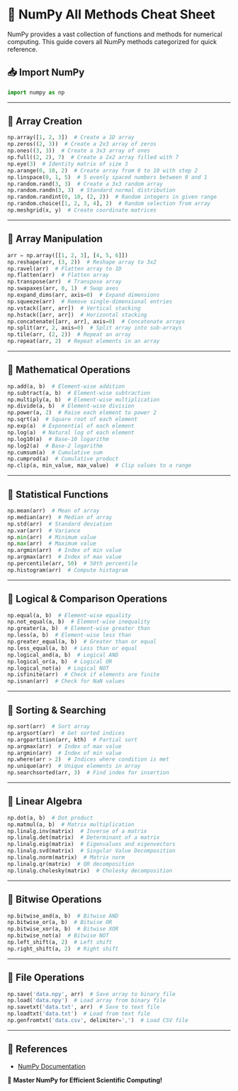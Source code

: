# 📌 NumPy All Methods Cheat Sheet

NumPy provides a vast collection of functions and methods for numerical computing. This guide covers all NumPy methods categorized for quick reference.

## 📥 Import NumPy
```python
import numpy as np
```

---

## 🔹 Array Creation
```python
np.array([1, 2, 3])  # Create a 1D array
np.zeros((2, 3))  # Create a 2x3 array of zeros
np.ones((3, 3))  # Create a 3x3 array of ones
np.full((2, 2), 7)  # Create a 2x2 array filled with 7
np.eye(3)  # Identity matrix of size 3
np.arange(0, 10, 2)  # Create array from 0 to 10 with step 2
np.linspace(0, 1, 5)  # 5 evenly spaced numbers between 0 and 1
np.random.rand(3, 3)  # Create a 3x3 random array
np.random.randn(3, 3)  # Standard normal distribution
np.random.randint(0, 10, (2, 2))  # Random integers in given range
np.random.choice([1, 2, 3, 4], 2)  # Random selection from array
np.meshgrid(x, y)  # Create coordinate matrices
```

---

## 🔹 Array Manipulation
```python
arr = np.array([[1, 2, 3], [4, 5, 6]])
np.reshape(arr, (3, 2))  # Reshape array to 3x2
np.ravel(arr)  # Flatten array to 1D
np.flatten(arr)  # Flatten array
np.transpose(arr)  # Transpose array
np.swapaxes(arr, 0, 1)  # Swap axes
np.expand_dims(arr, axis=0)  # Expand dimensions
np.squeeze(arr)  # Remove single-dimensional entries
np.vstack([arr, arr])  # Vertical stacking
np.hstack([arr, arr])  # Horizontal stacking
np.concatenate([arr, arr], axis=0)  # Concatenate arrays
np.split(arr, 2, axis=0)  # Split array into sub-arrays
np.tile(arr, (2, 2))  # Repeat an array
np.repeat(arr, 2)  # Repeat elements in an array
```

---

## 🔹 Mathematical Operations
```python
np.add(a, b)  # Element-wise addition
np.subtract(a, b)  # Element-wise subtraction
np.multiply(a, b)  # Element-wise multiplication
np.divide(a, b)  # Element-wise division
np.power(a, 2)  # Raise each element to power 2
np.sqrt(a)  # Square root of each element
np.exp(a)  # Exponential of each element
np.log(a)  # Natural log of each element
np.log10(a)  # Base-10 logarithm
np.log2(a)  # Base-2 logarithm
np.cumsum(a)  # Cumulative sum
np.cumprod(a)  # Cumulative product
np.clip(a, min_value, max_value)  # Clip values to a range
```

---

## 🔹 Statistical Functions
```python
np.mean(arr)  # Mean of array
np.median(arr)  # Median of array
np.std(arr)  # Standard deviation
np.var(arr)  # Variance
np.min(arr)  # Minimum value
np.max(arr)  # Maximum value
np.argmin(arr)  # Index of min value
np.argmax(arr)  # Index of max value
np.percentile(arr, 50)  # 50th percentile
np.histogram(arr)  # Compute histogram
```

---

## 🔹 Logical & Comparison Operations
```python
np.equal(a, b)  # Element-wise equality
np.not_equal(a, b)  # Element-wise inequality
np.greater(a, b)  # Element-wise greater than
np.less(a, b)  # Element-wise less than
np.greater_equal(a, b)  # Greater than or equal
np.less_equal(a, b)  # Less than or equal
np.logical_and(a, b)  # Logical AND
np.logical_or(a, b)  # Logical OR
np.logical_not(a)  # Logical NOT
np.isfinite(arr)  # Check if elements are finite
np.isnan(arr)  # Check for NaN values
```

---

## 🔹 Sorting & Searching
```python
np.sort(arr)  # Sort array
np.argsort(arr)  # Get sorted indices
np.argpartition(arr, kth)  # Partial sort
np.argmax(arr)  # Index of max value
np.argmin(arr)  # Index of min value
np.where(arr > 2)  # Indices where condition is met
np.unique(arr)  # Unique elements in array
np.searchsorted(arr, 3)  # Find index for insertion
```

---

## 🔹 Linear Algebra
```python
np.dot(a, b)  # Dot product
np.matmul(a, b)  # Matrix multiplication
np.linalg.inv(matrix)  # Inverse of a matrix
np.linalg.det(matrix)  # Determinant of a matrix
np.linalg.eig(matrix)  # Eigenvalues and eigenvectors
np.linalg.svd(matrix)  # Singular Value Decomposition
np.linalg.norm(matrix)  # Matrix norm
np.linalg.qr(matrix)  # QR decomposition
np.linalg.cholesky(matrix)  # Cholesky decomposition
```

---

## 🔹 Bitwise Operations
```python
np.bitwise_and(a, b)  # Bitwise AND
np.bitwise_or(a, b)  # Bitwise OR
np.bitwise_xor(a, b)  # Bitwise XOR
np.bitwise_not(a)  # Bitwise NOT
np.left_shift(a, 2)  # Left shift
np.right_shift(a, 2)  # Right shift
```

---

## 🔹 File Operations
```python
np.save('data.npy', arr)  # Save array to binary file
np.load('data.npy')  # Load array from binary file
np.savetxt('data.txt', arr)  # Save to text file
np.loadtxt('data.txt')  # Load from text file
np.genfromtxt('data.csv', delimiter=',')  # Load CSV file
```

---

## 📜 References
- [NumPy Documentation](https://numpy.org/doc/stable/)

🚀 **Master NumPy for Efficient Scientific Computing!**
